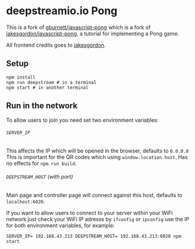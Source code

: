 deepstreamio.io Pong
===========

This is a fork of [gburnett/javascript-pong](https://github.com/gburnett/javascript-pong) which is a fork of [jakesgordon/javascript-pong](https://github.com/jakesgordon/javascript-pong), a tutorial for implementing a Pong game.

All frontend credits goes to [jakesgordon](https://github.com/jakesgordon).



## Setup

```shell
npm install
npm run deepstream # in a terminal
npm start # in another terminal
```
## Run in the network

To allow users to join you need set two environment variables:

###### `SERVER_IP`
This affects the IP which will be opened in the browser, defaults to `0.0.0.0`
This is important for the QR codes which using `window.location.host`.
Has no effects for `npm run build`.

###### `DEEPSTREAM_HOST` (with port)
Main page and controller page will connect against this host, defaults
to `localhost:6020`.

If you want to allow users to connect to your server within your WiFi network
just check your WiFi IP adresss by `ifconfig` or `ipconfig` use the IP for
both environment variables, for example:

```shell
SERVER_IP= 192.168.43.213 DEEPSTREAM_HOST= 192.168.43.213:6020 npm start
```

